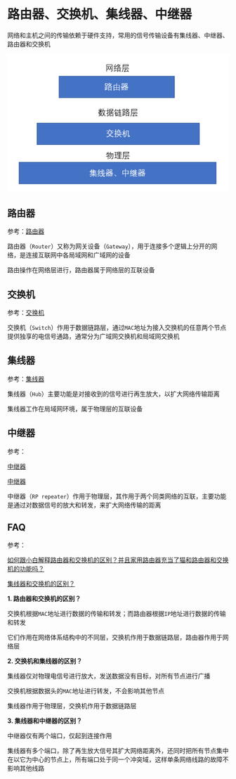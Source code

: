 
# 路由器、交换机、集线器、中继器

网络和主机之间的传输依赖于硬件支持，常用的信号传输设备有集线器、中继器、路由器和交换机

![](./imgs/device-structure.PNG)

## 路由器

参考：[路由器](https://baike.baidu.com/item/%E8%B7%AF%E7%94%B1%E5%99%A8)

路由器（`Router`）又称为网关设备（`Gateway`），用于连接多个逻辑上分开的网络，是连接互联网中各局域网和广域网的设备

路由操作在网络层进行，路由器属于网络层的互联设备

## 交换机

参考：[交换机](https://baike.baidu.com/item/%E4%BA%A4%E6%8D%A2%E6%9C%BA)

交换机（`Switch`）作用于数据链路层，通过`MAC`地址为接入交换机的任意两个节点提供独享的电信号通路，通常分为广域网交换机和局域网交换机

## 集线器

参考：[集线器](https://baike.baidu.com/item/%E9%9B%86%E7%BA%BF%E5%99%A8)

集线器（`Hub`）主要功能是对接收到的信号进行再生放大，以扩大网络传输距离

集线器工作在局域网环境，属于物理层的互联设备

## 中继器

参考：

[中继器](https://baike.baidu.com/item/%E4%B8%AD%E7%BB%A7%E5%99%A8)

[中继器](https://www.zhihu.com/topic/20138474/intro)

中继器（`RP repeater`）作用于物理层，其作用于两个同类网络的互联，主要功能是通过对数据信号的放大和转发，来扩大网络传输的距离

## FAQ

参考：

[如何跟小白解释路由器和交换机的区别？并且家用路由器充当了猫和路由器和交换机的功能吗？](https://www.zhihu.com/question/22007235/answer/402261894)

[集线器和交换机的区别？](https://www.zhihu.com/question/21782368/answer/31826769)

**1. 路由器和交换机的区别？**

交换机根据`MAC`地址进行数据的传输和转发；而路由器根据`IP`地址进行数据的传输和转发

它们作用在网络体系结构中的不同层，交换机作用于数据链路层，路由器作用于网络层

**2. 交换机和集线器的区别？**

集线器仅对物理电信号进行放大，发送数据没有目标，对所有节点进行广播

交换机根据数据头的`MAC`地址进行转发，不会影响其他节点

集线器作用于物理层，交换机作用于数据链路层

**3. 集线器和中继器的区别？**

中继器仅有两个端口，仅起到连接作用

集线器有多个端口，除了再生放大信号其扩大网络距离外，还同时把所有节点集中在以它为中心的节点上，所有端口处于同一个冲突域，这样单条网络线路的故障不影响其他线路